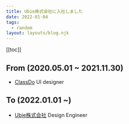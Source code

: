 ```yaml
---
title: Ubie株式会社に入社しました
date: 2022-01-04
tags:
  - random
layout: layouts/blog.njk
---
```


[[toc]]

## From (2020.05.01 ~ 2021.11.30)

- [ClassDo](https://classdo.com/) UI designer

## To (2022.01.01 ~)

- [Ubie株式会社](https://ubie.life/) Design Engineer